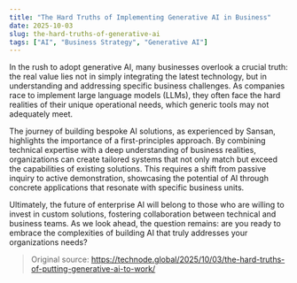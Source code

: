 ```yaml
---
title: "The Hard Truths of Implementing Generative AI in Business"
date: 2025-10-03
slug: the-hard-truths-of-generative-ai
tags: ["AI", "Business Strategy", "Generative AI"]
---
```


In the rush to adopt generative AI, many businesses overlook a crucial truth: the real value lies not in simply integrating the latest technology, but in understanding and addressing specific business challenges. As companies race to implement large language models (LLMs), they often face the hard realities of their unique operational needs, which generic tools may not adequately meet.

The journey of building bespoke AI solutions, as experienced by Sansan, highlights the importance of a first-principles approach. By combining technical expertise with a deep understanding of business realities, organizations can create tailored systems that not only match but exceed the capabilities of existing solutions. This requires a shift from passive inquiry to active demonstration, showcasing the potential of AI through concrete applications that resonate with specific business units.

Ultimately, the future of enterprise AI will belong to those who are willing to invest in custom solutions, fostering collaboration between technical and business teams. As we look ahead, the question remains: are you ready to embrace the complexities of building AI that truly addresses your organizations needs?
> Original source: https://technode.global/2025/10/03/the-hard-truths-of-putting-generative-ai-to-work/